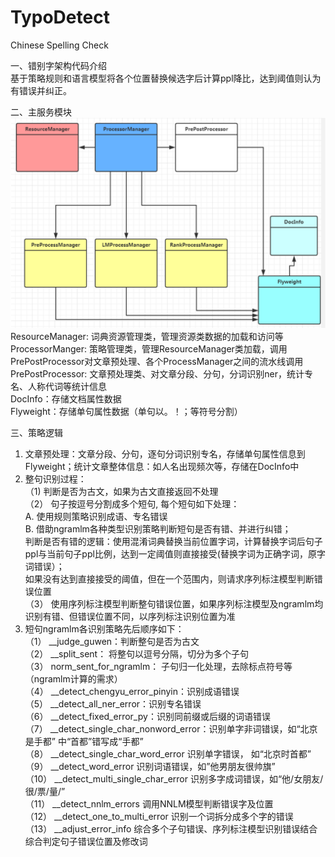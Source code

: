 # TypoDetect  
Chinese Spelling Check  

一、错别字架构代码介绍  
基于策略规则和语言模型将各个位置替换候选字后计算ppl降比，达到阈值则认为有错误并纠正。  

二、主服务模块  
![Alt text](https://github.com/yangshoujian/TypoDetect/blob/main/packages/%E9%94%99%E5%88%AB%E5%AD%97%E6%9E%B6%E6%9E%84%E5%9B%BE.png)  
ResourceManager: 词典资源管理类，管理资源类数据的加载和访问等  
ProcessorManger: 策略管理类，管理ResourceManager类加载，调用PrePostProcessor对文章预处理、各个ProcessManager之间的流水线调用  
PrePostProcessor: 文章预处理类、对文章分段、分句，分词识别ner，统计专名、人称代词等统计信息  
DocInfo：存储文档属性数据  
Flyweight：存储单句属性数据（单句以。！；等符号分割）  

三、策略逻辑  
1.  文章预处理：文章分段、分句，逐句分词识别专名，存储单句属性信息到Flyweight；统计文章整体信息：如人名出现频次等，存储在DocInfo中  
2.  整句识别过程：  
（1)  判断是否为古文，如果为古文直接返回不处理  
（2） 句子按逗号分割成多个短句, 每个短句如下处理：  
A. 使用规则策略识别成语、专名错误  
B. 借助ngramlm各种类型识别策略判断短句是否有错、并进行纠错；  
判断是否有错的逻辑：使用混淆词典替换当前位置字词，计算替换字词后句子ppl与当前句子ppl比例，达到一定阈值则直接接受(替换字词为正确字词，原字词错误）；   
如果没有达到直接接受的阈值，但在一个范围内，则请求序列标注模型判断错误位置  
（3） 使用序列标注模型判断整句错误位置，如果序列标注模型及ngramlm均识别有错、但错误位置不同，以序列标注识别位置为准  
3. 短句ngramlm各识别策略先后顺序如下：  
（1） __judge_guwen：判断整句是否为古文  
（2） __split_sent： 将整句以逗号分隔，切分为多个子句  
（3） norm_sent_for_ngramlm： 子句归一化处理，去除标点符号等（ngramlm计算的需求）  
（4） __detect_chengyu_error_pinyin：识别成语错误  
（5） __detect_all_ner_error：识别专名错误  
（6） __detect_fixed_error_py：识别同前缀或后缀的词语错误  
（7） __detect_single_char_nonword_error：识别单字非词错误，如“北京是手都” 中“首都”错写成“手都”  
（8） __detect_single_char_word_error 识别单字错误， 如“北京时首都”  
（9） __detect_word_error 识别词语错误，如”他男朋友很帅旗”  
（10） __detect_multi_single_char_error 识别多字成词错误，如“他/女朋友/很/票/量/”  
（11） __detect_nnlm_errors 调用NNLM模型判断错误字及位置  
（12） __detect_one_to_multi_error 识别一个词拆分成多个字的错误  
（13） __adjust_error_info  综合多个子句错误、序列标注模型识别错误结合综合判定句子错误位置及修改词  
